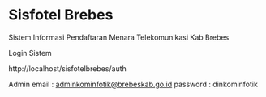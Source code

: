 # Sisfotel Brebes
Sistem Informasi Pendaftaran Menara Telekomunikasi Kab Brebes


Login Sistem

http://localhost/sisfotelbrebes/auth


Admin
email : adminkominfotik@brebeskab.go.id
password : dinkominfotik
